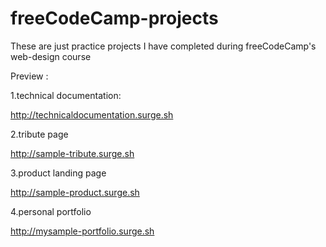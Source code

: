# freeCodeCamp-projects
These are just practice projects I have completed during freeCodeCamp's web-design course 

Preview :

1.technical documentation:

http://technicaldocumentation.surge.sh 

2.tribute page 

http://sample-tribute.surge.sh 

3.product landing page

http://sample-product.surge.sh  

4.personal portfolio

http://mysample-portfolio.surge.sh
